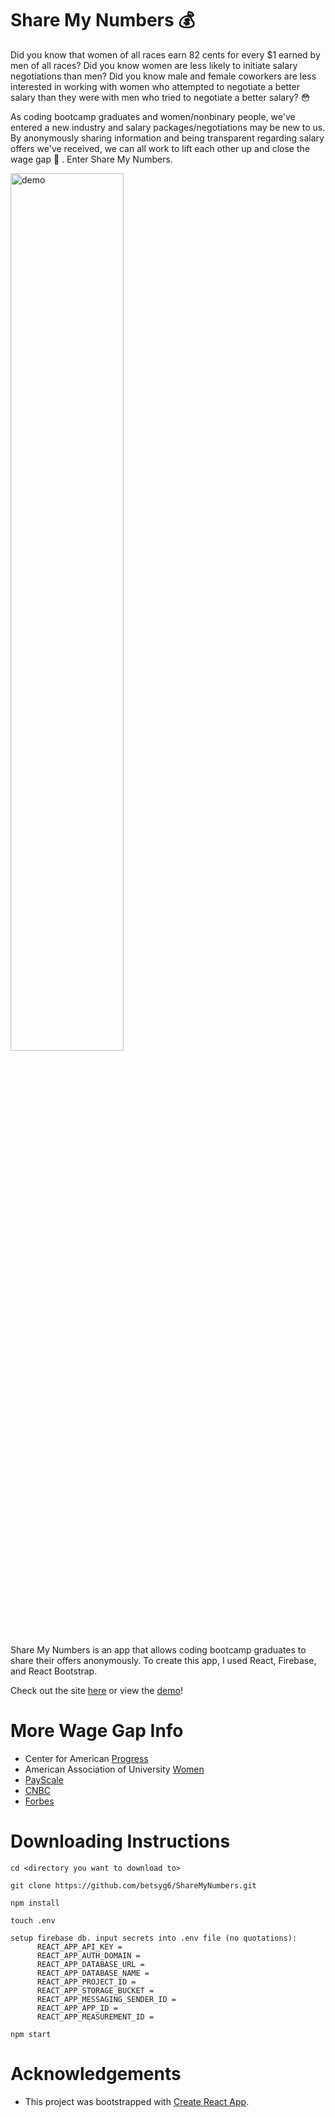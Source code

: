 # Share My Numbers :moneybag:

Did you know that women of all races earn 82 cents for every $1 earned by men of all races? Did you know women are less likely to initiate salary negotiations than men? Did you know male and female coworkers are less interested in working with women who attempted to negotiate a better salary than they were with men who tried to negotiate a better salary? :flushed:

As coding bootcamp graduates and women/nonbinary people, we've entered a new industry and salary packages/negotiations may be new to us. By anonymously sharing information and being transparent regarding salary offers we've received, we can all work to lift each other up and close the wage gap :muscle: . Enter Share My Numbers.

<img src="sharemynumbers.webm" alt="demo" width="60%">

Share My Numbers is an app that allows coding bootcamp graduates to share their offers anonymously. To create this app, I used React, Firebase, and React Bootstrap.

Check out the site [here](https://share-my-numbers.herokuapp.com/) or view the [demo](https://youtu.be/cfJ5FI2Aco0)!

# More Wage Gap Info

- Center for American [Progress](https://www.americanprogress.org/issues/women/reports/2020/03/24/482141/quick-facts-gender-wage-gap/#:~:text=What%20is%20the%20gender%20wage,for%20most%20women%20of%20color.)
- American Association of University [Women](https://www.aauw.org/resources/research/simple-truth/)
- [PayScale](https://www.payscale.com/data/gender-pay-gap)
- [CNBC](https://www.cnbc.com/2019/05/09/8-steps-economists-say-could-help-close-the-gender-pay-gap.html)
- [Forbes](https://www.forbes.com/sites/lizfrazierpeck/2019/08/26/on-womens-equality-day-how-to-fight-the-gender-pay-gap/?sh=16fbde14660b)

# Downloading Instructions

```
cd <directory you want to download to>

git clone https://github.com/betsyg6/ShareMyNumbers.git

npm install

touch .env

setup firebase db. input secrets into .env file (no quotations):
      REACT_APP_API_KEY =
      REACT_APP_AUTH_DOMAIN =
      REACT_APP_DATABASE_URL =
      REACT_APP_DATABASE_NAME =
      REACT_APP_PROJECT_ID =
      REACT_APP_STORAGE_BUCKET =
      REACT_APP_MESSAGING_SENDER_ID =
      REACT_APP_APP_ID =
      REACT_APP_MEASUREMENT_ID =

npm start
```

# Acknowledgements

- This project was bootstrapped with [Create React App](https://github.com/facebook/create-react-app).

